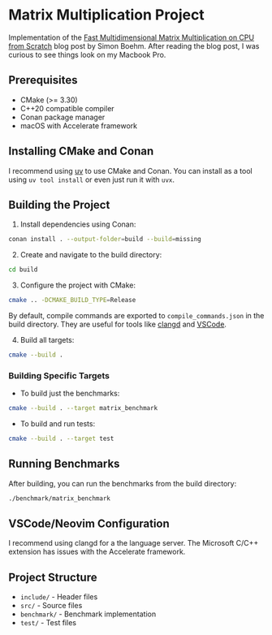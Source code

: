 # Matrix Multiplication Project

Implementation of the [Fast Multidimensional Matrix Multiplication on CPU from Scratch](https://simonboehm.de/blog/2024/01/25/fast-multidimensional-matrix-multiplication-on-cpu-from-scratch/) blog post by Simon Boehm. After reading the blog post, I was curious to see things look on my Macbook Pro.

## Prerequisites

- CMake (>= 3.30)
- C++20 compatible compiler
- Conan package manager
- macOS with Accelerate framework

## Installing CMake and Conan

I recommend using [uv](https://docs.astral.sh/uv/) to use CMake and Conan. You can install as a tool using `uv tool install` or even just run it with `uvx`.

## Building the Project

1. Install dependencies using Conan:
```bash
conan install . --output-folder=build --build=missing
```

2. Create and navigate to the build directory:
```bash
cd build
```

3. Configure the project with CMake:
```bash
cmake .. -DCMAKE_BUILD_TYPE=Release
```
By default, compile commands are exported to `compile_commands.json` in the build directory. They are useful for tools like [clangd](https://clangd.llvm.org/) and [VSCode](https://code.visualstudio.com/).

4. Build all targets:
```bash
cmake --build .
```

### Building Specific Targets

- To build just the benchmarks:
```bash
cmake --build . --target matrix_benchmark
```

- To build and run tests:
```bash
cmake --build . --target test
```

## Running Benchmarks

After building, you can run the benchmarks from the build directory:
```bash
./benchmark/matrix_benchmark
```

## VSCode/Neovim Configuration

I recommend using clangd for a the language server. The Microsoft C/C++ extension has issues with the Accelerate framework.

## Project Structure

- `include/` - Header files
- `src/` - Source files
- `benchmark/` - Benchmark implementation
- `test/` - Test files
